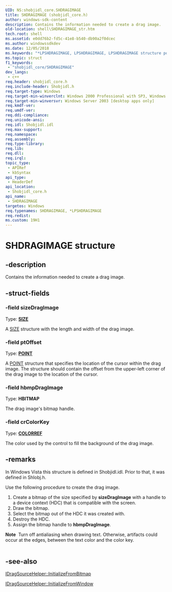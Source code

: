 ```yaml
---
UID: NS:shobjidl_core.SHDRAGIMAGE
title: SHDRAGIMAGE (shobjidl_core.h)
author: windows-sdk-content
description: Contains the information needed to create a drag image.
old-location: shell\SHDRAGIMAGE_str.htm
tech.root: shell
ms.assetid: e0dd76b2-fd5c-41e8-b540-db90a2f0dcec
ms.author: windowssdkdev
ms.date: 12/05/2018
ms.keywords: "*LPSHDRAGIMAGE, LPSHDRAGIMAGE, LPSHDRAGIMAGE structure pointer [Windows Shell], SHDRAGIMAGE, SHDRAGIMAGE structure [Windows Shell], _win32_SHDRAGIMAGE_str, shell.SHDRAGIMAGE_str, shobjidl_core/LPSHDRAGIMAGE, shobjidl_core/SHDRAGIMAGE"
ms.topic: struct
f1_keywords: 
 - "shobjidl_core/SHDRAGIMAGE"
dev_langs:
 - c++
req.header: shobjidl_core.h
req.include-header: Shobjidl.h
req.target-type: Windows
req.target-min-winverclnt: Windows 2000 Professional with SP3, Windows XP [desktop apps only]
req.target-min-winversvr: Windows Server 2003 [desktop apps only]
req.kmdf-ver: 
req.umdf-ver: 
req.ddi-compliance: 
req.unicode-ansi: 
req.idl: Shobjidl.idl
req.max-support: 
req.namespace: 
req.assembly: 
req.type-library: 
req.lib: 
req.dll: 
req.irql: 
topic_type:
 - APIRef
 - kbSyntax
api_type:
 - HeaderDef
api_location:
 - Shobjidl_core.h
api_name:
 - SHDRAGIMAGE
targetos: Windows
req.typenames: SHDRAGIMAGE, *LPSHDRAGIMAGE
req.redist: 
ms.custom: 19H1
---
```


# SHDRAGIMAGE structure


## -description


Contains the information needed to create a drag image.


## -struct-fields




### -field sizeDragImage

Type: <b><a href="https://docs.microsoft.com/previous-versions/dd145106(v=vs.85)">SIZE</a></b>

A <a href="https://docs.microsoft.com/previous-versions/dd145106(v=vs.85)">SIZE</a> structure with the length and width of the drag image.


### -field ptOffset

Type: <b><a href="https://docs.microsoft.com/previous-versions/dd162805(v=vs.85)">POINT</a></b>

A <a href="https://docs.microsoft.com/previous-versions/dd162805(v=vs.85)">POINT</a> structure that specifies the location of the cursor within the drag image. The structure should contain the offset from the upper-left corner of the drag image to the location of the cursor.


### -field hbmpDragImage

Type: <b>HBITMAP</b>

The drag image's bitmap handle.


### -field crColorKey

Type: <b><a href="https://docs.microsoft.com/windows/desktop/gdi/colorref">COLORREF</a></b>

The color used by the control to fill the background of the drag image.


## -remarks



In Windows Vista this structure is defined in Shobjidl.idl. Prior to that, it was defined in Shlobj.h.

Use the following procedure to create the drag image.

<ol>
<li>Create a bitmap of the size specified by <b>sizeDragImage</b> with a handle to a device context (HDC) that is compatible with the screen.</li>
<li>Draw the bitmap.</li>
<li>Select the bitmap out of the HDC it was created with.</li>
<li>Destroy the HDC.</li>
<li>Assign the bitmap handle to <b>hbmpDragImage</b>.</li>
</ol>
<div class="alert"><b>Note</b>  Turn off antialiasing when drawing text. Otherwise, artifacts could occur at the edges, between the text color and the color key.</div>
<div> </div>



## -see-also




<a href="https://docs.microsoft.com/windows/desktop/api/shobjidl_core/nf-shobjidl_core-idragsourcehelper-initializefrombitmap">IDragSourceHelper::InitializeFromBitmap</a>



<a href="https://docs.microsoft.com/windows/desktop/api/shobjidl_core/nf-shobjidl_core-idragsourcehelper-initializefromwindow">IDragSourceHelper::InitializeFromWindow</a>
 

 

